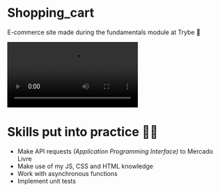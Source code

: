 # Shopping_cart
E-commerce site made during the fundamentals module at Trybe 💚

<video src="https://user-images.githubusercontent.com/77287225/159564022-9626cf3a-a3b0-416e-8364-18fffc2762f6.mp4"></video>

# Skills put into practice 👨‍💻

* Make API requests *(Application Programming Interface)* to Mercado Livre
* Make use of my JS, CSS and HTML knowledge
* Work with asynchronous functions
* Implement unit tests
